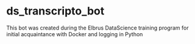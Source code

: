 # ds_transcripto_bot
This bot was created during the Elbrus DataScience training program for initial acquaintance with Docker and logging in Python

